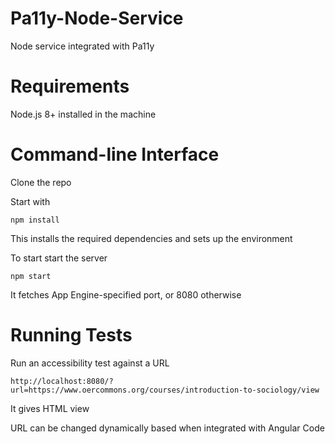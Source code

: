 # Pa11y-Node-Service
Node service integrated with Pa11y 
# Requirements
Node.js 8+ installed in the machine
# Command-line Interface
Clone the repo

Start with 

` npm install `

This installs the required dependencies and sets up the environment

To start start the server

` npm start `

It fetches App Engine-specified port, or 8080 otherwise

# Running Tests

Run an accessibility test against a URL 

` http://localhost:8080/?url=https://www.oercommons.org/courses/introduction-to-sociology/view `

It gives HTML view

URL can be changed dynamically based when integrated with Angular Code
